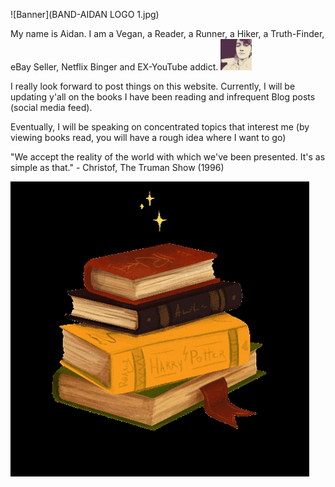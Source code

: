 ![Banner](BAND-AIDAN LOGO 1.jpg)

My name is Aidan. I am a Vegan, a Reader, a Runner, a Hiker, a Truth-Finder, eBay Seller, Netflix Binger and EX-YouTube addict.
<img src="16229100_262532554181078_6940468873170780160_n.jpg" alt="Book Image" width="50"/>

I really look forward to post things on this website. Currently, I will be updating y'all on the books I have been reading and infrequent Blog posts (social media feed). 

Eventually, I will be speaking on concentrated topics that interest me (by viewing books read, you will have a rough idea where I want to go)

"We accept the reality of the world with which we've been presented. It's as simple as that." - Christof, The Truman Show (1996)


![Alt Text](book.gif)
